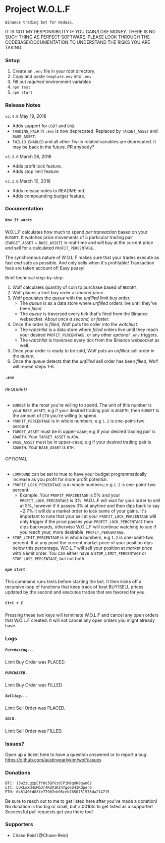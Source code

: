 # Project W.O.L.F
    Binance trading bot for NodeJS.

IT IS NOT MY RESPONSIBILITY IF YOU GAIN/LOSE MONEY.  THERE IS NO SUCH THING AS PERFECT SOFTWARE.  PLEASE LOOK THROUGH THE CODEBASE/DOCUMENTATION TO UNDERSTAND THE RISKS YOU ARE TAKING.  

### Setup
1. Create an `.env` file in your root directory.
2. Copy and paste `template.env` into `.env`
3. Fill out *required* environment variables
4. `npm test`
5. `npm start`

### Release Notes
`v3.4.0` May 19, 2018
- Adds support for `USDT` and `BNB`.
- `TRADING_PAIR` in `.env` is now deprecated.  Replaced by `TARGET_ASSET` and `BASE_ASSET`.
- `TWILIO_ENABLED` and all other Twilio related variables are deprecated.  It may be back in the future. PR anybody?

`v3.3.0` March 26, 2018
- Adds profit lock feature.
- Adds stop limit feature.

`v3.2.0` March 10, 2018
- Adds release notes to README.md.
- Adds compounding budget feature.

### Documentation
##### `How it works`
W.O.L.F calculates how much to spend *per transaction* based on your `BUDGET`.  It watches price movements of a particular trading pair (`TARGET_ASSET` + `BASE_ASSET`) in real-time and will buy at the current price and sell for a calculated `PROFIT_PERCENTAGE`.

The synchronous nature of W.O.L.F makes sure that your trades execute as fast *and* safe as possible.  And only sells when it's profitable!  Transaction fees are taken account of!  Easy peasy!

Brief technical step-by-step:  
1. Wolf calculates quantity of coin to purchase based of `BUDGET`.
2. Wolf places a limit buy order at *market price*.
3. Wolf populates the *queue* with the *unfilled* limit buy order.
    - The *queue* is as a data store where *unfilled* orders live until they've been *filled*.
    - The *queue* is traversed every tick that's fired from the Binance websocket. *About once a second, or faster.*
4. Once the order is *filled*, Wolf puts the order into the *watchlist*.
    - The *watchlist* is a data store where *filled* orders live until they reach your desired `PROFIT_PERCENTAGE`, or any other *optional* `.env` triggers.
    - The *watchlist* is traversed every tick from the Binance websocket as well.
5. Once your order is ready to be sold, Wolf puts an *unfilled* sell order in the *queue*.
6. Once the *queue* detects that the *unfilled* sell order has been *filled*, Wolf will repeat steps 1-6.

##### `.env`
###### REQUIRED
- `BUDGET` is the most you're willing to spend.  The unit of this number is your `BASE_ASSET`; e.g if your desired trading pair is `ADAETH`, then `BUDGET` is the amount of `ETH` you're willing to spend.
- `PROFIT_PERCENTAGE` is in whole numbers; e.g `1.2` is one-point-two percent.
- `TARGET_ASSET` must be in upper-case; e.g if your desired trading pair is `ADAETH`. Your `TARGET_ASSET` is `ADA`.
- `BASE_ASSET` must be in upper-case; e.g if your desired trading pair is `ADAETH`. Your `BASE_ASSET` is `ETH`.
###### OPTIONAL
- `COMPOUND` can be set to true to have your budget programmatically increase as you profit for more profit potential.
- `PROFIT_LOCK_PERCENTAGE` is in whole numbers; e.g `1.2` is one-point-two percent.  
    - Example: Your `PROFIT_PERCENTAGE` is 5% and your `PROFIT_LOCK_PERCENTAGE` is 3%.  W.O.L.F will wait for your order to sell at 5%, however if it passes 3% at anytime and then dips back to say ~2.7% it will do a market order to *lock* some of your gains.   It's important to note that your sell at your `PROFIT_LOCK_PERCENTAGE` will only trigger if the price passes your `PROFIT_LOCK_PERCENTAGE` then dips backwards, otherwise W.O.L.F will continue watching to see if you reach your, more desirable, `PROFIT_PERCENTAGE`.
- `STOP_LIMIT_PERCENTAGE` is in whole numbers; e.g `1.2` is one-point-two percent.  If at any point the current market price of your position dips below this percentage, W.O.L.F will sell your position at *market price* with a *limit* order.  You can either have a `STOP_LIMIT_PERCENTAGE` or `STOP_LOSS_PERCENTAGE`, but not both.

##### `npm start`
This command runs tests before starting the bot.  It then kicks off a recursive loop of functions that keep track of best BUY/SELL prices updated by the second and executes trades that are favored for you.

##### `Ctrl + C`
Pressing these two keys will terminate W.O.L.F and cancel any open orders that W.O.L.F created.  It will not cancel any open orders you might already have.

### Logs
##### `Purchasing... `
Limit Buy Order was PLACED.

##### `PURCHASED. `
Limit Buy Order was FILLED.

##### `Selling... `
Limit Sell Order was PLACED.

##### `SOLD. `
Limit Sell Order was FILLED.

### Issues?
Open up a ticket here to have a question answered or to report a bug: https://github.com/austinyearlykim/wolf/issues

### Donations
    BTC: 13w2zLgzpEfY8o3QYGzdCP1M6qXN9gwn62
    LTC: LUKLmXd4oMbJr4RdV1K2hYgo6b43RQper6
    ETH: 0x8140fd88fe77907eb96ceb7850751576da214715
Be sure to reach out to me to get listed here after you've made a donation!  No donation is too big or small, but >.001btc to get listed as a supporter!  Successful pull requests get you there too!

### Supporters
 - Chase Reid (@Chase-Reid)
